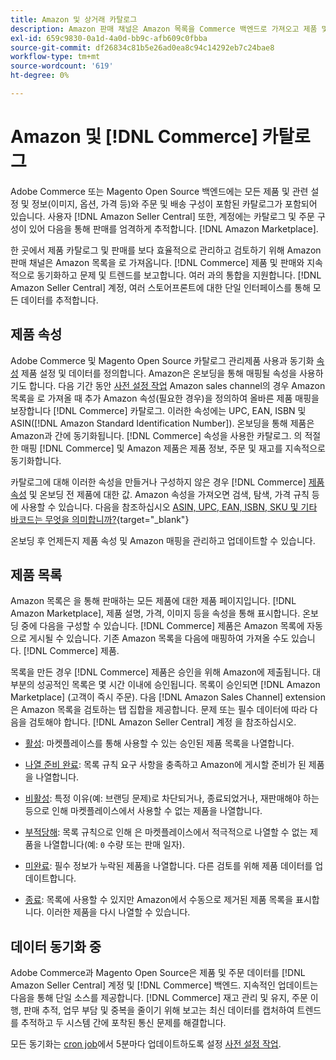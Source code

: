 ```yaml
---
title: Amazon 및 상거래 카탈로그
description: Amazon 판매 채널은 Amazon 목록을 Commerce 백엔드로 가져오고 제품 및 판매와 계속 동기화합니다.
exl-id: 659c9830-0a1d-4a0d-bb9c-afb609c0fbba
source-git-commit: df26834c81b5e26ad0ea8c94c14292eb7c24bae8
workflow-type: tm+mt
source-wordcount: '619'
ht-degree: 0%

---
```


# Amazon 및 [!DNL Commerce] 카탈로그

Adobe Commerce 또는 Magento Open Source 백엔드에는 모든 제품 및 관련 설정 및 정보(이미지, 옵션, 가격 등)와 주문 및 배송 구성이 포함된 카탈로그가 포함되어 있습니다. 사용자 [!DNL Amazon Seller Central] 또한, 계정에는 카탈로그 및 주문 구성이 있어 다음을 통해 판매를 엄격하게 추적합니다. [!DNL Amazon Marketplace].

한 곳에서 제품 카탈로그 및 판매를 보다 효율적으로 관리하고 검토하기 위해 Amazon 판매 채널은 Amazon 목록을 로 가져옵니다. [!DNL Commerce] 제품 및 판매와 지속적으로 동기화하고 문제 및 트렌드를 보고합니다. 여러 과의 통합을 지원합니다. [!DNL Amazon Seller Central] 계정, 여러 스토어프론트에 대한 단일 인터페이스를 통해 모든 데이터를 추적합니다.

## 제품 속성

Adobe Commerce 및 Magento Open Source 카탈로그 관리제품 사용과 동기화 [속성](https://experienceleague.adobe.com/docs/commerce-admin/catalog/product-attributes/product-attributes.html) 제품 설정 및 데이터를 정의합니다. Amazon은 온보딩을 통해 매핑될 속성을 사용하기도 합니다. 다음 기간 동안 [사전 설정 작업](./amazon-pre-setup-tasks.md) Amazon sales channel의 경우 Amazon 목록을 로 가져올 때 추가 Amazon 속성(필요한 경우)을 정의하여 올바른 제품 매핑을 보장합니다 [!DNL Commerce] 카탈로그. 이러한 속성에는 UPC, EAN, ISBN 및 ASIN([!DNL Amazon Standard Identification Number]). 온보딩을 통해 제품은 Amazon과 간에 동기화됩니다. [!DNL Commerce] 속성을 사용한 카탈로그. 의 적절한 매핑 [!DNL Commerce] 및 Amazon 제품은 제품 정보, 주문 및 재고를 지속적으로 동기화합니다.

카탈로그에 대해 이러한 속성을 만들거나 구성하지 않은 경우 [!DNL Commerce] [제품 속성](https://experienceleague.adobe.com/docs/commerce-admin/catalog/product-attributes/product-attributes.html) 및 온보딩 전 제품에 대한 값. Amazon 속성을 가져오면 검색, 탐색, 가격 규칙 등에 사용할 수 있습니다. 다음을 참조하십시오 [ASIN, UPC, EAN, ISBN, SKU 및 기타 바코드는 무엇을 의미합니까?](https://sellerskills.com/multi-channel-operations/what-asin-upc-ean-isbn-sku-and-other-barcodes-mean/#what-is-isbn-number){target="_blank"}

온보딩 후 언제든지 제품 속성 및 Amazon 매핑을 관리하고 업데이트할 수 있습니다.

## 제품 목록

Amazon 목록은 을 통해 판매하는 모든 제품에 대한 제품 페이지입니다. [!DNL Amazon Marketplace], 제품 설명, 가격, 이미지 등을 속성을 통해 표시합니다. 온보딩 중에 다음을 구성할 수 있습니다. [!DNL Commerce] 제품은 Amazon 목록에 자동으로 게시될 수 있습니다. 기존 Amazon 목록을 다음에 매핑하여 가져올 수도 있습니다. [!DNL Commerce] 제품.

목록을 만든 경우 [!DNL Commerce] 제품은 승인을 위해 Amazon에 제출됩니다. 대부분의 성공적인 목록은 몇 시간 이내에 승인됩니다. 목록이 승인되면 [!DNL Amazon Marketplace] (고객이 즉시 주문). 다음 [!DNL Amazon Sales Channel] extension은 Amazon 목록을 검토하는 탭 집합을 제공합니다. 문제 또는 필수 데이터에 따라 다음을 검토해야 합니다. [!DNL Amazon Seller Central] 계정 을 참조하십시오.

- [활성](./active-listings.md): 마켓플레이스를 통해 사용할 수 있는 승인된 제품 목록을 나열합니다.

- [나열 준비 완료](./ready-to-list.md): 목록 규칙 요구 사항을 충족하고 Amazon에 게시할 준비가 된 제품을 나열합니다.

- [비활성](./inactive-listings.md): 특정 이유(예: 브랜딩 문제)로 차단되거나, 종료되었거나, 재판매해야 하는 등으로 인해 마켓플레이스에서 사용할 수 없는 제품을 나열합니다.

- [부적당해](./ineligible-listings.md): 목록 규칙으로 인해 은 마켓플레이스에서 적극적으로 나열할 수 없는 제품을 나열합니다(예: `0` 수량 또는 판매 일자).

- [미완료](./incomplete-listings.md): 필수 정보가 누락된 제품을 나열합니다. 다른 검토를 위해 제품 데이터를 업데이트합니다.

- [종료](./ended-listings.md): 목록에 사용할 수 있지만 Amazon에서 수동으로 제거된 제품 목록을 표시합니다. 이러한 제품을 다시 나열할 수 있습니다.

## 데이터 동기화 중

Adobe Commerce과 Magento Open Source은 제품 및 주문 데이터를 [!DNL Amazon Seller Central] 계정 및 [!DNL Commerce] 백엔드. 지속적인 업데이트는 다음을 통해 단일 소스를 제공합니다. [!DNL Commerce] 재고 관리 및 유지, 주문 이행, 판매 추적, 업무 부담 및 중복을 줄이기 위해 보고는 최신 데이터를 캡처하여 트렌드를 추적하고 두 시스템 간에 포착된 통신 문제를 해결합니다.

모든 동기화는 [cron job](https://experienceleague.adobe.com/docs/commerce-admin/systems/tools/cron.html)에서 5분마다 업데이트하도록 설정 [사전 설정 작업](./amazon-pre-setup-tasks.md).
